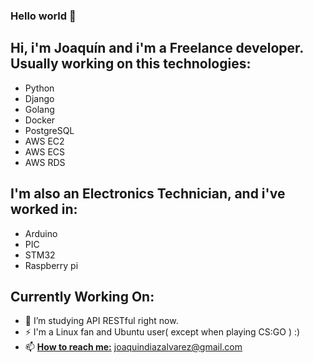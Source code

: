 ### Hello world 👋

<!--
**joaquindiazalvarez/joaquindiazalvarez** is a ✨ _special_ ✨ repository because its `README.md` (this file) appears on your GitHub profile.

Hi, i'm Joaquín and...

- 🔭 I’m currently working on two python projects
- 🌱 I’m currently reviewing Docs about API RESTful
- 📫 How to reach me: joaquindiazalvarez@gmail.com
- 😄 Pronouns: JKN, Cornelius
- ⚡ Fun fact: 
-->
## Hi, i'm Joaquín and i'm a Freelance developer. Usually working on this technologies:
  - Python
  - Django
  - Golang
  - Docker
  - PostgreSQL
  - AWS EC2
  - AWS ECS
  - AWS RDS
## I'm also an Electronics Technician, and i've worked in:
  - Arduino
  - PIC
  - STM32
  - Raspberry pi
## Currently Working On:
  - 🔭 I’m studying API RESTful right now.
  - ⚡ I'm a Linux fan and Ubuntu user( except when playing CS:GO ) :)
  - 📫 <ins>**How to reach me:**</ins> joaquindiazalvarez@gmail.com


